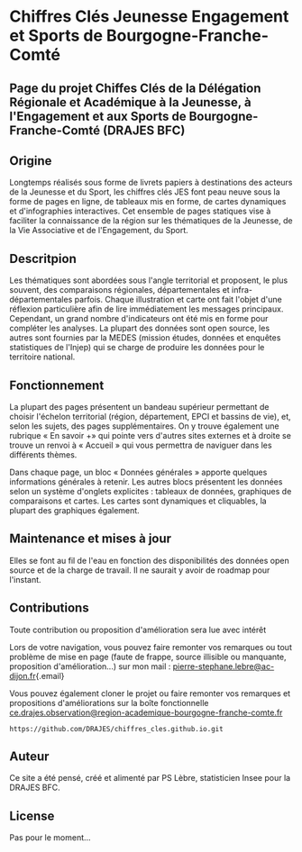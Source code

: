 # Chiffres Clés Jeunesse Engagement et Sports de Bourgogne-Franche-Comté

## Page du projet Chiffes Clés de la Délégation Régionale et Académique à la Jeunesse, à l'Engagement et aux Sports de Bourgogne-Franche-Comté (DRAJES BFC)

## Origine

Longtemps réalisés sous forme de livrets papiers à destinations des acteurs de la Jeunesse et du Sport, les chiffres clés JES font peau neuve sous la forme de pages en ligne, de tableaux mis en forme, de cartes dynamiques et d'infographies interactives. Cet ensemble de pages statiques vise à faciliter la connaissance de la région sur les thématiques de la Jeunesse, de la Vie Associative et de l'Engagement, du Sport.

## Descritpion

Les thématiques sont abordées sous l'angle territorial et proposent, le plus souvent, des comparaisons régionales, départementales et infra-départementales parfois. Chaque illustration et carte ont fait l'objet d'une réflexion particulière afin de lire immédiatement les messages principaux. Cependant, un grand nombre d'indicateurs ont été mis en forme pour compléter les analyses. La plupart des données sont open source, les autres sont fournies par la MEDES (mission études, données et enquêtes statistiques de l'Injep) qui se charge de produire les données pour le territoire national.

## Fonctionnement

La plupart des pages présentent un bandeau supérieur permettant de choisir l'échelon territorial (région, département, EPCI et bassins de vie), et, selon les sujets, des pages supplémentaires. On y trouve également une rubrique « En savoir +» qui pointe vers d'autres sites externes et à droite se trouve un renvoi à « Accueil » qui vous permettra de naviguer dans les différents thèmes.

Dans chaque page, un bloc « Données générales » apporte quelques informations générales à retenir. Les autres blocs présentent les données selon un système d'onglets explicites : tableaux de données, graphiques de comparaisons et cartes. Les cartes sont dynamiques et cliquables, la plupart des graphiques également.


## Maintenance et mises à jour

Elles se font au fil de l'eau en fonction des disponibilités des données open source et de la charge de travail. Il ne saurait y avoir de roadmap pour l'instant.

## Contributions

Toute contribution ou proposition d'amélioration sera lue avec intérêt

Lors de votre navigation, vous pouvez faire remonter vos remarques ou tout problème de mise en page (faute de frappe, source illisible ou manquante, proposition d'amélioration...) sur mon mail : [pierre-stephane.lebre\@ac-dijon.fr](mailto:pierre-stephane.lebre@ac-dijon.fr){.email}

Vous pouvez également cloner le projet ou faire remonter vos remarques et propositions d'améliorations sur la boîte fonctionnelle [ce.drajes.observation\@region-academique-bourgogne-franche-comte.fr](mailto:ce.drajes.observation@region-academique-bourgogne-franche-comte.fr)

<!-- -->

    https://github.com/DRAJES/chiffres_cles.github.io.git
    
## Auteur

Ce site a été pensé, créé et alimenté par PS Lèbre, statisticien Insee pour la DRAJES BFC.

## License

Pas pour le moment...

